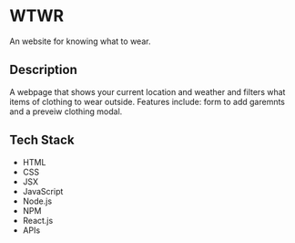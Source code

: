 # WTWR

An website for knowing what to wear.

## Description

A webpage that shows your current location and weather and filters what items of clothing to wear outside. Features include: form to add garemnts and a preveiw clothing modal.

## Tech Stack

- HTML
- CSS
- JSX
- JavaScript
- Node.js
- NPM
- React.js
- APIs
